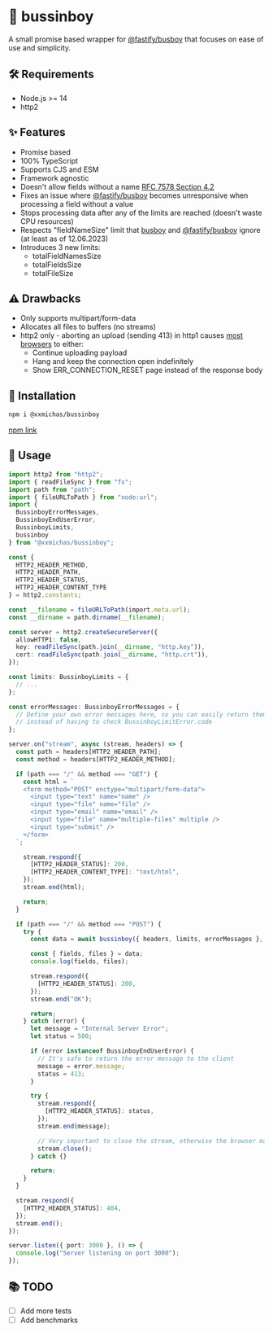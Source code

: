# 💯 bussinboy

A small promise based wrapper for [@fastify/busboy](https://github.com/fastify/busboy) that focuses on ease of use and simplicity.

## 🛠️ Requirements

- Node.js >= 14
- http2

## ✨ Features

- Promise based
- 100% TypeScript
- Supports CJS and ESM
- Framework agnostic
- Doesn't allow fields without a name [RFC 7578 Section 4.2](https://datatracker.ietf.org/doc/html/rfc7578#section-4.2)
- Fixes an issue where [@fastify/busboy](https://github.com/fastify/busboy) becomes unresponsive when processing a field without a value
- Stops processing data after any of the limits are reached (doesn't waste CPU resources)
- Respects "fieldNameSize" limit that [busboy](https://github.com/mscdex/busboy) and [@fastify/busboy](https://github.com/fastify/busboy) ignore (at least as of 12.06.2023)
- Introduces 3 new limits:
  - totalFieldNamesSize
  - totalFieldsSize
  - totalFileSize

## ⚠️ Drawbacks

- Only supports multipart/form-data
- Allocates all files to buffers (no streams)
- http2 only - aborting an upload (sending 413) in http1 causes [most browsers](https://bugs.chromium.org/p/chromium/issues/detail?id=174906) to either:
  - Continue uploading payload
  - Hang and keep the connection open indefinitely
  - Show ERR_CONNECTION_RESET page instead of the response body

## 💾 Installation

```bash
npm i @xxmichas/bussinboy
```

[npm link](https://www.npmjs.com/package/@xxmichas/bussinboy)

## 📖 Usage

```ts
import http2 from "http2";
import { readFileSync } from "fs";
import path from "path";
import { fileURLToPath } from "node:url";
import {
  BussinboyErrorMessages,
  BussinboyEndUserError,
  BussinboyLimits,
  bussinboy
} from "@xxmichas/bussinboy";

const { 
  HTTP2_HEADER_METHOD,
  HTTP2_HEADER_PATH,
  HTTP2_HEADER_STATUS,
  HTTP2_HEADER_CONTENT_TYPE
} = http2.constants;

const __filename = fileURLToPath(import.meta.url);
const __dirname = path.dirname(__filename);

const server = http2.createSecureServer({
  allowHTTP1: false,
  key: readFileSync(path.join(__dirname, "http.key")),
  cert: readFileSync(path.join(__dirname, "http.crt")),
});

const limits: BussinboyLimits = {
  // ...
};

const errorMessages: BussinboyErrorMessages = {
  // Define your own error messages here, so you can easily return them to the client
  // instead of having to check BussinboyLimitError.code
};

server.on("stream", async (stream, headers) => {
  const path = headers[HTTP2_HEADER_PATH];
  const method = headers[HTTP2_HEADER_METHOD];

  if (path === "/" && method === "GET") {
    const html = `
    <form method="POST" enctype="multipart/form-data">
      <input type="text" name="name" />
      <input type="file" name="file" />
      <input type="email" name="email" />
      <input type="file" name="multiple-files" multiple />
      <input type="submit" />
    </form>
  `;

    stream.respond({
      [HTTP2_HEADER_STATUS]: 200,
      [HTTP2_HEADER_CONTENT_TYPE]: "text/html",
    });
    stream.end(html);

    return;
  }

  if (path === "/" && method === "POST") {
    try {
      const data = await bussinboy({ headers, limits, errorMessages }, stream);

      const { fields, files } = data;
      console.log(fields, files);

      stream.respond({
        [HTTP2_HEADER_STATUS]: 200,
      });
      stream.end("OK");

      return;
    } catch (error) {
      let message = "Internal Server Error";
      let status = 500;

      if (error instanceof BussinboyEndUserError) {
        // It's safe to return the error message to the client
        message = error.message;
        status = 413;
      }

      try {
        stream.respond({
          [HTTP2_HEADER_STATUS]: status,
        });
        stream.end(message);

        // Very important to close the stream, otherwise the browser may hang
        stream.close();
      } catch {}

      return;
    }
  }

  stream.respond({
    [HTTP2_HEADER_STATUS]: 404,
  });
  stream.end();
});

server.listen({ port: 3000 }, () => {
  console.log("Server listening on port 3000");
});
```

## 📚 TODO

- [ ] Add more tests
- [ ] Add benchmarks
